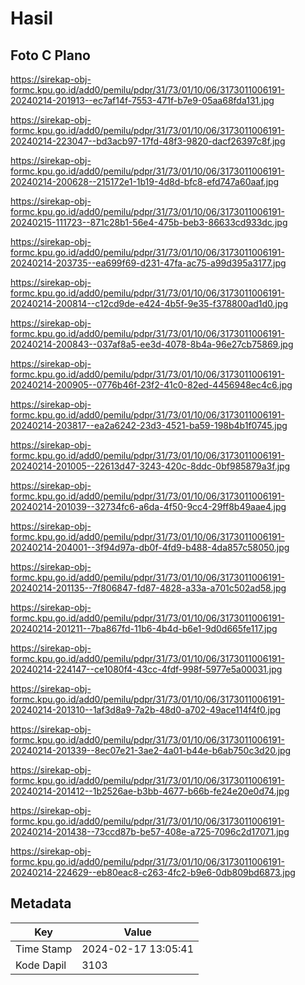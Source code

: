 # Hasil

## Foto C Plano

https://sirekap-obj-formc.kpu.go.id/add0/pemilu/pdpr/31/73/01/10/06/3173011006191-20240214-201913--ec7af14f-7553-471f-b7e9-05aa68fda131.jpg

https://sirekap-obj-formc.kpu.go.id/add0/pemilu/pdpr/31/73/01/10/06/3173011006191-20240214-223047--bd3acb97-17fd-48f3-9820-dacf26397c8f.jpg

https://sirekap-obj-formc.kpu.go.id/add0/pemilu/pdpr/31/73/01/10/06/3173011006191-20240214-200628--215172e1-1b19-4d8d-bfc8-efd747a60aaf.jpg

https://sirekap-obj-formc.kpu.go.id/add0/pemilu/pdpr/31/73/01/10/06/3173011006191-20240215-111723--871c28b1-56e4-475b-beb3-86633cd933dc.jpg

https://sirekap-obj-formc.kpu.go.id/add0/pemilu/pdpr/31/73/01/10/06/3173011006191-20240214-203735--ea699f69-d231-47fa-ac75-a99d395a3177.jpg

https://sirekap-obj-formc.kpu.go.id/add0/pemilu/pdpr/31/73/01/10/06/3173011006191-20240214-200814--c12cd9de-e424-4b5f-9e35-f378800ad1d0.jpg

https://sirekap-obj-formc.kpu.go.id/add0/pemilu/pdpr/31/73/01/10/06/3173011006191-20240214-200843--037af8a5-ee3d-4078-8b4a-96e27cb75869.jpg

https://sirekap-obj-formc.kpu.go.id/add0/pemilu/pdpr/31/73/01/10/06/3173011006191-20240214-200905--0776b46f-23f2-41c0-82ed-4456948ec4c6.jpg

https://sirekap-obj-formc.kpu.go.id/add0/pemilu/pdpr/31/73/01/10/06/3173011006191-20240214-203817--ea2a6242-23d3-4521-ba59-198b4b1f0745.jpg

https://sirekap-obj-formc.kpu.go.id/add0/pemilu/pdpr/31/73/01/10/06/3173011006191-20240214-201005--22613d47-3243-420c-8ddc-0bf985879a3f.jpg

https://sirekap-obj-formc.kpu.go.id/add0/pemilu/pdpr/31/73/01/10/06/3173011006191-20240214-201039--32734fc6-a6da-4f50-9cc4-29ff8b49aae4.jpg

https://sirekap-obj-formc.kpu.go.id/add0/pemilu/pdpr/31/73/01/10/06/3173011006191-20240214-204001--3f94d97a-db0f-4fd9-b488-4da857c58050.jpg

https://sirekap-obj-formc.kpu.go.id/add0/pemilu/pdpr/31/73/01/10/06/3173011006191-20240214-201135--7f806847-fd87-4828-a33a-a701c502ad58.jpg

https://sirekap-obj-formc.kpu.go.id/add0/pemilu/pdpr/31/73/01/10/06/3173011006191-20240214-201211--7ba867fd-11b6-4b4d-b6e1-9d0d665fe117.jpg

https://sirekap-obj-formc.kpu.go.id/add0/pemilu/pdpr/31/73/01/10/06/3173011006191-20240214-224147--ce1080f4-43cc-4fdf-998f-5977e5a00031.jpg

https://sirekap-obj-formc.kpu.go.id/add0/pemilu/pdpr/31/73/01/10/06/3173011006191-20240214-201310--1af3d8a9-7a2b-48d0-a702-49ace114f4f0.jpg

https://sirekap-obj-formc.kpu.go.id/add0/pemilu/pdpr/31/73/01/10/06/3173011006191-20240214-201339--8ec07e21-3ae2-4a01-b44e-b6ab750c3d20.jpg

https://sirekap-obj-formc.kpu.go.id/add0/pemilu/pdpr/31/73/01/10/06/3173011006191-20240214-201412--1b2526ae-b3bb-4677-b66b-fe24e20e0d74.jpg

https://sirekap-obj-formc.kpu.go.id/add0/pemilu/pdpr/31/73/01/10/06/3173011006191-20240214-201438--73ccd87b-be57-408e-a725-7096c2d17071.jpg

https://sirekap-obj-formc.kpu.go.id/add0/pemilu/pdpr/31/73/01/10/06/3173011006191-20240214-224629--eb80eac8-c263-4fc2-b9e6-0db809bd6873.jpg


## Metadata

| Key        | Value               |
| ---------- | ------------------- |
| Time Stamp | 2024-02-17 13:05:41 |
| Kode Dapil | 3103                |



